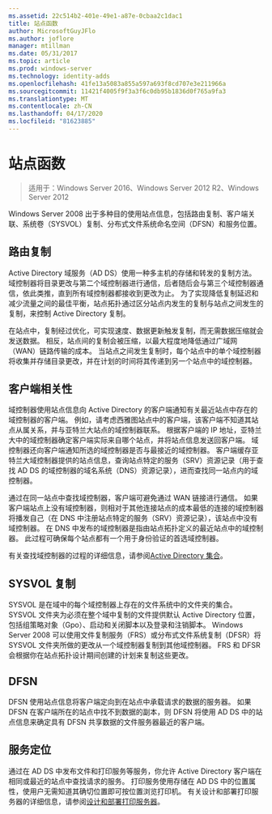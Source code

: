 ```yaml
---
ms.assetid: 22c514b2-401e-49e1-a87e-0cbaa2c1dac1
title: 站点函数
author: MicrosoftGuyJFlo
ms.author: joflore
manager: mtillman
ms.date: 05/31/2017
ms.topic: article
ms.prod: windows-server
ms.technology: identity-adds
ms.openlocfilehash: 41fe13a5083a855a597a693f8cd707e3e211966a
ms.sourcegitcommit: 11421f4005f9f3a3f6c0db95b1836d0f765a9fa3
ms.translationtype: MT
ms.contentlocale: zh-CN
ms.lasthandoff: 04/17/2020
ms.locfileid: "81623885"
---
```

# <a name="site-functions"></a>站点函数

> 适用于：Windows Server 2016、Windows Server 2012 R2、Windows Server 2012

 Windows Server 2008 出于多种目的使用站点信息，包括路由复制、客户端关联、系统卷（SYSVOL）复制、分布式文件系统命名空间（DFSN）和服务位置。

## <a name="routing-replication"></a>路由复制
Active Directory 域服务（AD DS）使用一种多主机的存储和转发的复制方法。 域控制器将目录更改与第二个域控制器进行通信，后者随后会与第三个域控制器通信，依此类推，直到所有域控制器都接收到更改为止。 为了实现降低复制延迟和减少流量之间的最佳平衡，站点拓扑通过区分站点内发生的复制与站点之间发生的复制，来控制 Active Directory 复制。

在站点中，复制经过优化，可实现速度、数据更新触发复制，而无需数据压缩就会发送数据。 相反，站点间的复制会被压缩，以最大程度地降低通过广域网（WAN）链路传输的成本。 当站点之间发生复制时，每个站点中的单个域控制器将收集并存储目录更改，并在计划的时间将其传递到另一个站点中的域控制器。

## <a name="client-affinity"></a>客户端相关性
域控制器使用站点信息向 Active Directory 的客户端通知有关最近站点中存在的域控制器的客户端。 例如，请考虑西雅图站点中的客户端，该客户端不知道其站点从属关系，并与亚特兰大站点的域控制器联系。 根据客户端的 IP 地址，亚特兰大中的域控制器确定客户端实际来自哪个站点，并将站点信息发送回客户端。 域控制器还向客户端通知所选的域控制器是否与最接近的域控制器。 客户端缓存亚特兰大域控制器提供的站点信息，查询站点特定的服务（SRV）资源记录（用于查找 AD DS 的域控制器的域名系统（DNS）资源记录），进而查找同一站点内的域控制器。

通过在同一站点中查找域控制器，客户端可避免通过 WAN 链接进行通信。 如果客户端站点上没有域控制器，则相对于其他连接站点的成本最低的连接的域控制器将播发自己（在 DNS 中注册站点特定的服务（SRV）资源记录），该站点中没有域控制器。 在 DNS 中发布的域控制器是指由站点拓扑定义的最近站点中的域控制器。 此过程可确保每个站点都有一个用于身份验证的首选域控制器。

有关查找域控制器的过程的详细信息，请参阅[Active Directory 集合](https://docs.microsoft.com/previous-versions/windows/it-pro/windows-server-2003/cc780036(v=ws.10))。

## <a name="sysvol-replication"></a>SYSVOL 复制
SYSVOL 是在域中的每个域控制器上存在的文件系统中的文件夹的集合。 SYSVOL 文件夹为必须在整个域中复制的文件提供默认 Active Directory 位置，包括组策略对象（Gpo）、启动和关闭脚本以及登录和注销脚本。  Windows Server 2008 可以使用文件复制服务（FRS）或分布式文件系统复制（DFSR）将 SYSVOL 文件夹所做的更改从一个域控制器复制到其他域控制器。 FRS 和 DFSR 会根据你在站点拓扑设计期间创建的计划来复制这些更改。

## <a name="dfsn"></a>DFSN
DFSN 使用站点信息将客户端定向到在站点中承载请求的数据的服务器。 如果 DFSN 在客户端所在的站点中找不到数据的副本，则 DFSN 将使用 AD DS 中的站点信息来确定具有 DFSN 共享数据的文件服务器最近的客户端。

## <a name="service-location"></a>服务定位
通过在 AD DS 中发布文件和打印服务等服务，你允许 Active Directory 客户端在相同或最近的站点中查找请求的服务。 打印服务使用存储在 AD DS 中的位置属性，使用户无需知道其确切位置即可按位置浏览打印机。 有关设计和部署打印服务器的详细信息，请参阅[设计和部署打印服务器](https://docs.microsoft.com/previous-versions/windows/it-pro/windows-server-2003/cc785842(v=ws.10))。
